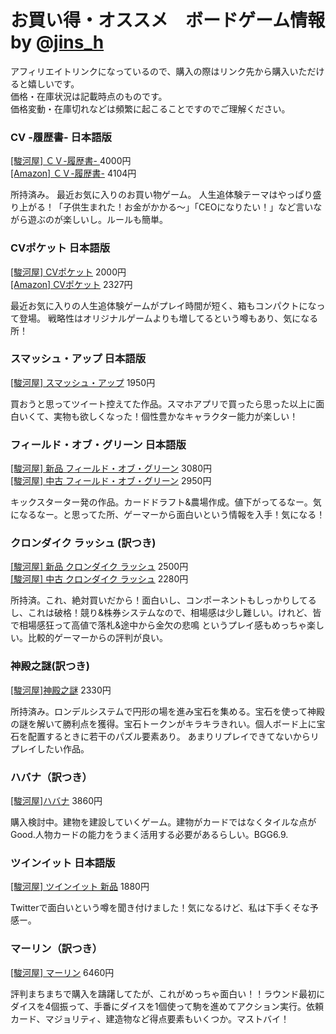 # お買い得・オススメ　ボードゲーム情報 by @[jins_h](https://twitter.com/Jins_h)  
アフィリエイトリンクになっているので、購入の際はリンク先から購入いただけると嬉しいです。  
価格・在庫状況は記載時点のものです。  
価格変動・在庫切れなどは頻繁に起こることですのでご理解ください。

### CV -履歴書- 日本語版
[[駿河屋] ＣＶ-履歴書- ](https://goo.gl/3z9TTY ) 4000円  
[[Amazon] ＣＶ-履歴書-](https://amzn.to/2N26agi ) 4104円  

所持済み。
最近お気に入りのお買い物ゲーム。
人生追体験テーマはやっぱり盛り上がる！「子供生まれた！お金がかかる～」「CEOになりたい！」など言いながら遊ぶのが楽しいし。ルールも簡単。

### CVポケット 日本語版
[[駿河屋] CVポケット](https://goo.gl/nm6DC1 ) 2000円  
[[Amazon] CVポケット](https://amzn.to/2MZfX6Y ) 2327円  

最近お気に入りの人生追体験ゲームがプレイ時間が短く、箱もコンパクトになって登場。
戦略性はオリジナルゲームよりも増してるという噂もあり、気になる所！

### スマッシュ・アップ 日本語版
[[駿河屋] スマッシュ・アップ](https://goo.gl/2mdjFs ) 1950円

買おうと思ってツイート控えてた作品。スマホアプリで買ったら思った以上に面白いくて、実物も欲しくなった！個性豊かなキャラクター能力が楽しい！

### フィールド・オブ・グリーン 日本語版
[[駿河屋] 新品 フィールド・オブ・グリーン](https://goo.gl/DC35ZG ) 3080円  
[[駿河屋] 中古 フィールド・オブ・グリーン](https://goo.gl/WuJGQH ) 2950円

キックスターター発の作品。カードドラフト&農場作成。値下がってるなー。気になるなー。と思ってた所、ゲーマーから面白いという情報を入手！気になる！

### クロンダイク ラッシュ (訳つき)
[[駿河屋] 新品 クロンダイク ラッシュ](https://goo.gl/Qu9Mrz ) 2500円  
[[駿河屋] 中古 クロンダイク ラッシュ](https://goo.gl/PRMJvQ ) 2280円

所持済。これ、絶対買いだから！面白いし、コンポーネントもしっかりしてるし、これは破格！競り&株券システムなので、相場感は少し難しい。けれど、皆で相場感狂って高値で落札&途中から金欠の悲鳴 というプレイ感もめっちゃ楽しい。比較的ゲーマーからの評判が良い。

### 神殿之謎(訳つき)
[[駿河屋]神殿之謎](https://goo.gl/Couji3 ) 2330円

所持済み。ロンデルシステムで円形の場を進み宝石を集める。宝石を使って神殿の謎を解いて勝利点を獲得。宝石トークンがキラキラきれい。個人ボード上に宝石を配置するときに若干のパズル要素あり。
あまりリプレイできてないからリプレイしたい作品。

### ハバナ（訳つき）
[[駿河屋]ハバナ](https://goo.gl/QZGsuP) 3860円

購入検討中。建物を建設していくゲーム。建物がカードではなくタイルな点がGood.人物カードの能力をうまく活用する必要があるらしい。BGG6.9.

### ツインイット 日本語版
[[駿河屋] ツインイット 新品](https://goo.gl/YLCWcC ) 1880円

Twitterで面白いという噂を聞き付けました！気になるけど、私は下手くそな予感ー。

### マーリン（訳つき）
[[駿河屋] マーリン](https://goo.gl/pP9wTH) 6460円

評判まちまちで購入を躊躇してたが、これがめっちゃ面白い！！ラウンド最初にダイスを4個振って、手番にダイスを1個使って駒を進めてアクション実行。依頼カード、マジョリティ、建造物など得点要素もいくつか。マストバイ！
